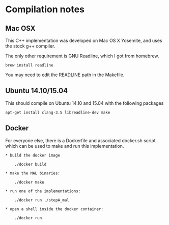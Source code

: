 # Compilation notes

## Mac OSX

This C++ implementation was developed on Mac OS X Yosemite, and uses the
stock g++ compiler.

The only other requirement is GNU Readline, which I got from homebrew.

    brew install readline

You may need to edit the READLINE path in the Makefile.

## Ubuntu 14.10/15.04

This should compile on Ubuntu 14.10 and 15.04 with the following packages

    apt-get install clang-3.5 libreadline-dev make

## Docker

For everyone else, there is a Dockerfile and associated docker.sh script which
can be used to make and run this implementation.

    * build the docker image

        ./docker build

    * make the MAL binaries:

        ./docker make

    * run one of the implementations:

        ./docker run ./stepA_mal

    * open a shell inside the docker container:

        ./docker run
